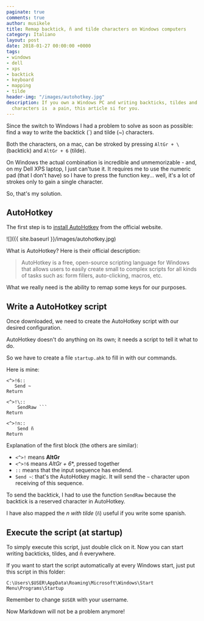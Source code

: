 ```yaml
---
paginate: true
comments: true
author: musikele
title: Remap backtick, ñ and tilde characters on Windows computers
category: Italiano
layout: post
date: 2018-01-27 00:00:00 +0000
tags:
- windows
- dell
- xps
- backtick
- keyboard
- mapping
- tilde
header-img: "/images/autohotkey.jpg"
description: If you own a Windows PC and writing backticks, tildes and other special
  characters is  a pain, this article si for you.
---
```

Since the switch to Windows I had a problem to solve as soon as possible: find a way to write the backtick (\`) and tilde (\~) characters.

Both the characters, on a mac, can be stroked by pressing `AltGr + \` (backtick) and  `AltGr + 6` (tilde).

On Windows the actual combination is incredible and unmemorizable - and, on my Dell XPS laptop, I just can'tuse it. It requires me to use the numeric pad (that I don't have) so I have to press the function key... well, it's a lot of strokes only to gain a single character.

So, that's my solution.

## AutoHotkey

The first step is to [install AutoHotkey](https://autohotkey.com/ "AutoHotkey official website") from the official website.

![]({{ site.baseurl }}/images/autohotkey.jpg)

What is AutoHotkey? Here is their official description:

> AutoHotkey is a free, open-source scripting language for Windows that  allows users to easily create small to complex scripts for all kinds of  tasks such as: form fillers, auto-clicking, macros, etc.

What we really need is the ability to remap some keys for our purposes.

## Write a AutoHotkey script

Once downloaded, we need to create the AutoHotkey script with our desired configuration.

AutoHotkey doesn't do anything on its own; it needs a script to tell it what to do.

So we have to create a file `startup.ahk` to fill in with our commands.

Here is mine:

    <^>!6:: 
       Send ~
    Return
    
    <^>!\::
    	SendRaw ```
    Return
    
    <^>!n::
    	Send ñ
    Return

Explanation of the first block (the others are similar):

* `<^>!` means **AltGr**
* `<^>!6` means _AltGr + 6_\*, pressed together
* `::` means that the input sequence has endend.
* `Send ~`: that's the AutoHotkey magic. It will send the `~` character upon receiving of this sequence.

To send the backtick, I had to use the function `SendRaw` because the backtick is a reserved character in AutoHotkey.

I have also mapped the _n with tilde_ (`ñ`) useful if you write some spanish.

## Execute the script (at startup)

To simply execute this script, just double click on it. Now you can start writing backticks, tildes, and ñ everywhere.

If you want to start the script automatically at every Windows start, just put this script in this folder:

    C:\Users\$USER\AppData\Roaming\Microsoft\Windows\Start Menu\Programs\Startup

Remember to change `$USER` with your username.

Now Markdown will not be a problem anymore!